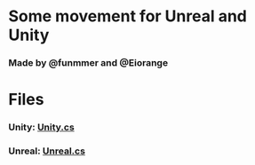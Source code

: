 # Some movement for Unreal and Unity
### Made by @funmmer and @Eiorange
# Files
### Unity: [Unity.cs](https://github.com/doesmone/Movement/blob/main/Unity.cs)
### Unreal: [Unreal.cs](https://github.com/doesmone/Movement/blob/main/Unreal.cs)
